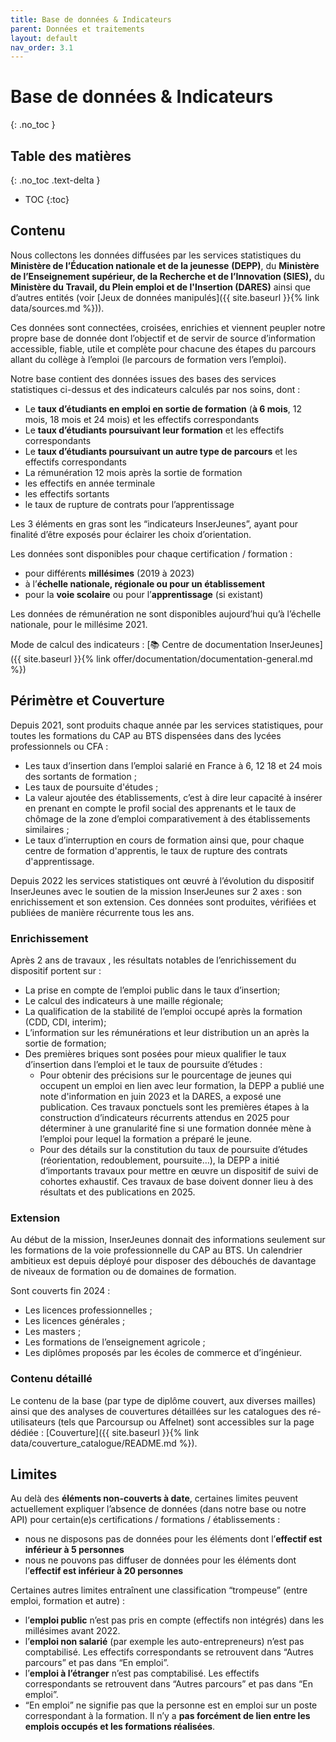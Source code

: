 ```yaml
---
title: Base de données & Indicateurs
parent: Données et traitements
layout: default
nav_order: 3.1
---
```


# Base de données & Indicateurs
{: .no_toc }

## Table des matières
{: .no_toc .text-delta }
- TOC
{:toc}

## Contenu

Nous collectons les données diffusées par les services statistiques du **Ministère de l’Éducation nationale et de la jeunesse** **(DEPP)**, du **Ministère de l’Enseignement supérieur, de la Recherche et de l’Innovation (SIES),** du **Ministère du Travail, du Plein emploi et de l'Insertion (DARES)** ainsi que d’autres entités (voir [Jeux de données manipulés]({{ site.baseurl }}{% link data/sources.md %})).

Ces données sont connectées, croisées, enrichies et viennent peupler notre propre base de donnée dont l’objectif et de servir de source d’information accessible, fiable, utile et complète pour chacune des étapes du parcours allant du collège à l’emploi (le parcours de formation vers l’emploi).

Notre base contient des données issues des bases des services statistiques ci-dessus et des indicateurs calculés par nos soins, dont :

- Le **taux d’étudiants en emploi en sortie de formation** (**à 6 mois**, 12 mois, 18 mois et 24 mois) et les effectifs correspondants
- Le **taux d’étudiants poursuivant leur formation** et les effectifs correspondants
- Le **taux d’étudiants poursuivant un autre type de parcours** et les effectifs correspondants
- La rémunération 12 mois après la sortie de formation
- les effectifs en année terminale
- les effectifs sortants
- le taux de rupture de contrats pour l’apprentissage

Les 3 éléments en gras sont les “indicateurs InserJeunes”, ayant pour finalité d’être exposés pour éclairer les choix d’orientation.

Les données sont disponibles pour chaque certification / formation :

- pour différents **millésimes** (2019 à 2023)
- à l’**échelle nationale, régionale ou pour un établissement**
- pour la **voie scolaire** ou pour l’**apprentissage** (si existant)

Les données de rémunération ne sont disponibles aujourd’hui qu’à l’échelle nationale, pour le millésime 2021.

Mode de calcul des indicateurs : [📚 Centre de documentation InserJeunes]({{ site.baseurl }}{% link offer/documentation/documentation-general.md %})

## Périmètre et Couverture

Depuis 2021, sont produits chaque année par les services statistiques, pour toutes les formations du CAP au BTS dispensées dans des lycées professionnels ou CFA :

- Les taux d’insertion dans l’emploi salarié en France à 6, 12 18 et 24 mois des sortants
  de formation ;
- Les taux de poursuite d'études ;
- La valeur ajoutée des établissements, c’est à dire leur capacité à insérer en prenant en compte le profil social des apprenants et le taux de chômage de la zone d’emploi comparativement à des établissements similaires ;
- Le taux d’interruption en cours de formation ainsi que, pour chaque centre de formation d'apprentis, le taux de rupture des contrats d'apprentissage.

Depuis 2022 les services statistiques ont œuvré à l’évolution du dispositif InserJeunes avec le soutien de la mission InserJeunes sur 2 axes : son enrichissement et son extension. Ces données sont produites, vérifiées et publiées de manière récurrente tous les ans.

### Enrichissement

Après 2 ans de travaux , les résultats notables de l’enrichissement du dispositif portent sur :

- La prise en compte de l’emploi public dans le taux d’insertion;
- Le calcul des indicateurs à une maille régionale;
- La qualification de la stabilité de l’emploi occupé après la formation (CDD, CDI, interim);
- L’information sur les rémunérations et leur distribution un an après la sortie de formation;
- Des premières briques sont posées pour mieux qualifier le taux d’insertion dans l’emploi et le taux de poursuite d’études :
  - Pour obtenir des précisions sur le pourcentage de jeunes qui occupent un emploi en lien avec leur formation, la DEPP a publié une note d'information en juin 2023 et la DARES, a exposé une publication. Ces travaux ponctuels sont les premières étapes à la construction d’indicateurs récurrents attendus en 2025 pour déterminer à une granularité fine si une formation donnée mène à l’emploi pour lequel la formation a préparé le jeune.
  - Pour des détails sur la constitution du taux de poursuite d’études (réorientation, redoublement, poursuite…), la DEPP a initié d‘importants travaux pour mettre en œuvre un dispositif de suivi de cohortes exhaustif. Ces travaux de base doivent donner lieu à des résultats et des publications en 2025.

### Extension

Au début de la mission, InserJeunes donnait des informations seulement sur les formations de la voie professionnelle du CAP au BTS. Un calendrier ambitieux est depuis déployé pour disposer des débouchés de davantage de niveaux de formation ou de domaines de formation.

Sont couverts fin 2024 :

- Les licences professionnelles ;
- Les licences générales ;
- Les masters ;
- Les formations de l’enseignement agricole ;
- Les diplômes proposés par les écoles de commerce et d’ingénieur.

### Contenu détaillé

Le contenu de la base (par type de diplôme couvert, aux diverses mailles) ainsi que des analyses de couvertures détaillées sur les catalogues des ré-utilisateurs (tels que Parcoursup ou Affelnet) sont accessibles sur la page dédiée : [Couverture]({{ site.baseurl }}{% link data/couverture_catalogue/README.md %}).

## Limites

Au delà des **éléments non-couverts à date**, certaines limites peuvent actuellement expliquer l’absence de données (dans notre base ou notre API) pour certain(e)s certifications / formations / établissements :

- nous ne disposons pas de données pour les éléments dont l’**effectif est inférieur à 5 personnes**
- nous ne pouvons pas diffuser de données pour les éléments dont l’**effectif est inférieur à 20 personnes**

Certaines autres limites entraînent une classification “trompeuse” (entre emploi, formation et autre) :

- l’**emploi public** n’est pas pris en compte (effectifs non intégrés) dans les millésimes avant 2022.
- l’**emploi non salarié** (par exemple les auto-entrepreneurs) n’est pas comptabilisé. Les effectifs correspondants se retrouvent dans “Autres parcours” et pas dans “En emploi”.
- l’**emploi à l’étranger** n’est pas comptabilisé. Les effectifs correspondants se retrouvent dans “Autres parcours” et pas dans “En emploi”.
- “En emploi” ne signifie pas que la personne est en emploi sur un poste correspondant à la formation. Il n’y a **pas forcément de lien entre les emplois occupés et les formations réalisées**.
